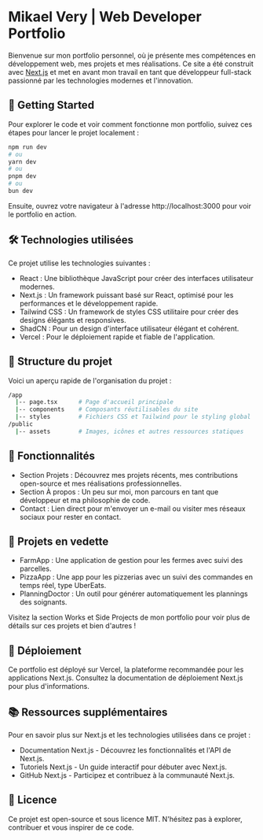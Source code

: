 # Mikael Very | Web Developer Portfolio

Bienvenue sur mon portfolio personnel, où je présente mes compétences en développement web, mes projets et mes réalisations. Ce site a été construit avec [Next.js](https://nextjs.org) et met en avant mon travail en tant que développeur full-stack passionné par les technologies modernes et l'innovation.

## 🚀 Getting Started

Pour explorer le code et voir comment fonctionne mon portfolio, suivez ces étapes pour lancer le projet localement :

```bash 
npm run dev
# ou
yarn dev
# ou
pnpm dev
# ou
bun dev
```
Ensuite, ouvrez votre navigateur à l'adresse http://localhost:3000 pour voir le portfolio en action.

## 🛠️ Technologies utilisées

Ce projet utilise les technologies suivantes :
   - React : Une bibliothèque JavaScript pour créer des interfaces utilisateur modernes.
   - Next.js : Un framework puissant basé sur React, optimisé pour les performances et le développement rapide.
   - Tailwind CSS : Un framework de styles CSS utilitaire pour créer des designs élégants et responsives.
   - ShadCN : Pour un design d'interface utilisateur élégant et cohérent.
   - Vercel : Pour le déploiement rapide et fiable de l'application.

## 📂 Structure du projet

Voici un aperçu rapide de l'organisation du projet :

```bash 
/app
  |-- page.tsx      # Page d'accueil principale
  |-- components    # Composants réutilisables du site
  |-- styles        # Fichiers CSS et Tailwind pour le styling global
/public
  |-- assets        # Images, icônes et autres ressources statiques
```
## 🌟 Fonctionnalités

   - Section Projets : Découvrez mes projets récents, mes contributions open-source et mes réalisations professionnelles.
   - Section À propos : Un peu sur moi, mon parcours en tant que développeur et ma philosophie de code.
   - Contact : Lien direct pour m'envoyer un e-mail ou visiter mes réseaux sociaux pour rester en contact.

## 💼 Projets en vedette
   - FarmApp : Une application de gestion pour les fermes avec suivi des parcelles.
   - PizzaApp : Une app pour les pizzerias avec un suivi des commandes en temps réel, type UberEats.
   - PlanningDoctor : Un outil pour générer automatiquement les plannings des soignants.

Visitez la section Works et Side Projects de mon portfolio pour voir plus de détails sur ces projets et bien d'autres !

## 🚀 Déploiement
Ce portfolio est déployé sur Vercel, la plateforme recommandée pour les applications Next.js. Consultez la documentation de déploiement Next.js pour plus d'informations.

## 📚 Ressources supplémentaires
Pour en savoir plus sur Next.js et les technologies utilisées dans ce projet :

   - Documentation Next.js - Découvrez les fonctionnalités et l'API de Next.js.
   - Tutoriels Next.js - Un guide interactif pour débuter avec Next.js.
   - GitHub Next.js - Participez et contribuez à la communauté Next.js.
   
## 📝 Licence
Ce projet est open-source et sous licence MIT. N'hésitez pas à explorer, contribuer et vous inspirer de ce code.
